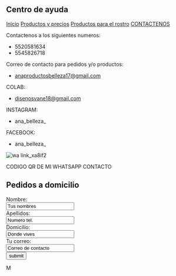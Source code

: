 ## Centro de ayuda


[Inicio](index.md)  [Productos y precios](PRECIOS.md)  [Productos para el rostro](PRODUCTOS-DE-BELLEZA-PARA-EL-ROSTRO.md)  [CONTACTENOS](contacto.md)


Contactenos a los siguientes numeros:
- 5520581634
- 5545826718


Correo de contacto para pedidos y/o productos:
- anaproductosbelleza17@gmail.com


COLAB: 
- disenosvane18@gmail.com

INSTAGRAM: 
- ana_belleza_

FACEBOOK: 
- ana_belleza_

![wa link_xa8if2](https://user-images.githubusercontent.com/100052822/158484680-01dd80f9-77ed-413e-a527-03d7dfa65291.png)

CODIGO QR DE MI WHATSAPP CONTACTO

## Pedidos a domicilio

<form action="https://Formspree.io/f/xvolqejr" method="POST">
<label for name="name"> Nombre:</label><br>
<input type="text" id="name" name="name" value="Tus nombres"><br>
<label for="lname">Apellidos:</label><br>
<input type="text" id="lname" name="lname" value="Numero tel."><br>
<label for name="name"> Domicilio:</label><br>
<input type="text" id="name" name="name" value="Donde vives"><br>
<label for name="name"> Tu correo:</label><br>
<input type="text" id="name" name="name" value="Correo de contacto"><br>
<input type="submit" value="submit">
</form>
  M
